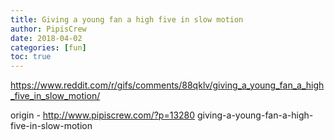 ```yaml
---
title: Giving a young fan a high five in slow motion
author: PipisCrew
date: 2018-04-02
categories: [fun]
toc: true
---
```


https://www.reddit.com/r/gifs/comments/88qklv/giving_a_young_fan_a_high_five_in_slow_motion/

origin - http://www.pipiscrew.com/?p=13280 giving-a-young-fan-a-high-five-in-slow-motion